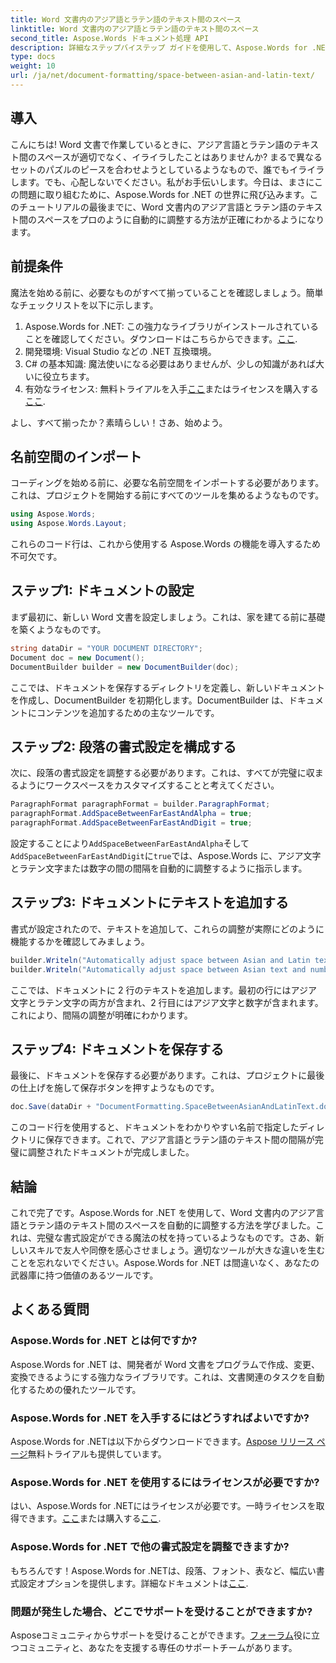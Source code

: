 ```yaml
---
title: Word 文書内のアジア語とラテン語のテキスト間のスペース
linktitle: Word 文書内のアジア語とラテン語のテキスト間のスペース
second_title: Aspose.Words ドキュメント処理 API
description: 詳細なステップバイステップ ガイドを使用して、Aspose.Words for .NET を使用して Word 文書内のアジア言語とラテン言語のテキスト間のスペースを自動的に調整する方法を学びます。
type: docs
weight: 10
url: /ja/net/document-formatting/space-between-asian-and-latin-text/
---
```

## 導入

こんにちは! Word 文書で作業しているときに、アジア言語とラテン語のテキスト間のスペースが適切でなく、イライラしたことはありませんか? まるで異なるセットのパズルのピースを合わせようとしているようなもので、誰でもイライラします。でも、心配しないでください。私がお手伝いします。今日は、まさにこの問題に取り組むために、Aspose.Words for .NET の世界に飛び込みます。このチュートリアルの最後までに、Word 文書内のアジア言語とラテン語のテキスト間のスペースをプロのように自動的に調整する方法が正確にわかるようになります。

## 前提条件

魔法を始める前に、必要なものがすべて揃っていることを確認しましょう。簡単なチェックリストを以下に示します。

1.  Aspose.Words for .NET: この強力なライブラリがインストールされていることを確認してください。ダウンロードはこちらからできます。[ここ](https://releases.aspose.com/words/net/).
2. 開発環境: Visual Studio などの .NET 互換環境。
3. C# の基本知識: 魔法使いになる必要はありませんが、少しの知識があれば大いに役立ちます。
4. 有効なライセンス: 無料トライアルを入手[ここ](https://releases.aspose.com/)またはライセンスを購入する[ここ](https://purchase.aspose.com/buy).

よし、すべて揃ったか？素晴らしい！さあ、始めよう。

## 名前空間のインポート

コーディングを始める前に、必要な名前空間をインポートする必要があります。これは、プロジェクトを開始する前にすべてのツールを集めるようなものです。

```csharp
using Aspose.Words;
using Aspose.Words.Layout;
```

これらのコード行は、これから使用する Aspose.Words の機能を導入するため不可欠です。

## ステップ1: ドキュメントの設定

まず最初に、新しい Word 文書を設定しましょう。これは、家を建てる前に基礎を築くようなものです。

```csharp
string dataDir = "YOUR DOCUMENT DIRECTORY";
Document doc = new Document();
DocumentBuilder builder = new DocumentBuilder(doc);
```

ここでは、ドキュメントを保存するディレクトリを定義し、新しいドキュメントを作成し、DocumentBuilder を初期化します。DocumentBuilder は、ドキュメントにコンテンツを追加するための主なツールです。

## ステップ2: 段落の書式設定を構成する

次に、段落の書式設定を調整する必要があります。これは、すべてが完璧に収まるようにワークスペースをカスタマイズすることと考えてください。

```csharp
ParagraphFormat paragraphFormat = builder.ParagraphFormat;
paragraphFormat.AddSpaceBetweenFarEastAndAlpha = true;
paragraphFormat.AddSpaceBetweenFarEastAndDigit = true;
```

設定することにより`AddSpaceBetweenFarEastAndAlpha`そして`AddSpaceBetweenFarEastAndDigit`に`true`では、Aspose.Words に、アジア文字とラテン文字または数字の間の間隔を自動的に調整するように指示します。

## ステップ3: ドキュメントにテキストを追加する

書式が設定されたので、テキストを追加して、これらの調整が実際にどのように機能するかを確認してみましょう。

```csharp
builder.Writeln("Automatically adjust space between Asian and Latin text");
builder.Writeln("Automatically adjust space between Asian text and numbers");
```

ここでは、ドキュメントに 2 行のテキストを追加します。最初の行にはアジア文字とラテン文字の両方が含まれ、2 行目にはアジア文字と数字が含まれます。これにより、間隔の調整が明確にわかります。

## ステップ4: ドキュメントを保存する

最後に、ドキュメントを保存する必要があります。これは、プロジェクトに最後の仕上げを施して保存ボタンを押すようなものです。

```csharp
doc.Save(dataDir + "DocumentFormatting.SpaceBetweenAsianAndLatinText.docx");
```

このコード行を使用すると、ドキュメントをわかりやすい名前で指定したディレクトリに保存できます。これで、アジア言語とラテン語のテキスト間の間隔が完璧に調整されたドキュメントが完成しました。

## 結論

これで完了です。Aspose.Words for .NET を使用して、Word 文書内のアジア言語とラテン語のテキスト間のスペースを自動的に調整する方法を学びました。これは、完璧な書式設定ができる魔法の杖を持っているようなものです。さあ、新しいスキルで友人や同僚を感心させましょう。適切なツールが大きな違いを生むことを忘れないでください。Aspose.Words for .NET は間違いなく、あなたの武器庫に持つ価値のあるツールです。

## よくある質問

### Aspose.Words for .NET とは何ですか?

Aspose.Words for .NET は、開発者が Word 文書をプログラムで作成、変更、変換できるようにする強力なライブラリです。これは、文書関連のタスクを自動化するための優れたツールです。

### Aspose.Words for .NET を入手するにはどうすればよいですか?

 Aspose.Words for .NETは以下からダウンロードできます。[Aspose リリース ページ](https://releases.aspose.com/words/net/)無料トライアルも提供しています。

### Aspose.Words for .NET を使用するにはライセンスが必要ですか?

はい、Aspose.Words for .NETにはライセンスが必要です。一時ライセンスを取得できます。[ここ](https://purchase.aspose.com/temporary-license/)または購入する[ここ](https://purchase.aspose.com/buy).

### Aspose.Words for .NET で他の書式設定を調整できますか?

もちろんです！Aspose.Words for .NETは、段落、フォント、表など、幅広い書式設定オプションを提供します。詳細なドキュメントは[ここ](https://reference.aspose.com/words/net/).

### 問題が発生した場合、どこでサポートを受けることができますか?

 Asposeコミュニティからサポートを受けることができます。[フォーラム](https://forum.aspose.com/c/words/8)役に立つコミュニティと、あなたを支援する専任のサポートチームがあります。